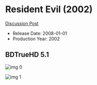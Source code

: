# Resident Evil (2002)

[Discussion Post](https://www.avsforum.com/threads/bass-eq-for-filtered-movies.2995212/post-58322072)

* Release Date: 2008-01-01
* Production Year: 2002

## BDTrueHD 5.1

![img 0](https://i.imgur.com/H5k9qoh.jpg)

![img 1](https://i.imgur.com/8WMsJBQ.jpg)

